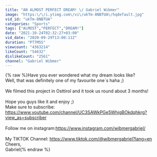 ```yaml
---
title: "AN ALMOST PERFECT DREAM! \/ Gabriel Wibmer"
image: "https:\/\/i.ytimg.com\/vi\/ukTm-8NBTUA\/hqdefault.jpg"
vid_id: "ukTm-8NBTUA"
categories: "Sports"
tags: ["ALMOST","PERFECT","DREAM!"]
date: "2021-10-24T02:32:27+03:00"
vid_date: "2020-09-29T13:00:11Z"
duration: "PT7M5S"
viewcount: "4363214"
likeCount: "54632"
dislikeCount: "2561"
channel: "Gabriel Wibmer"
---
```

{% raw %}Have you ever wondered what my dream looks like?<br />Well, that was definitely one of my favourite one´s haha ;)<br /><br />We filmed this project in Osttirol and it took us round about 3 months!<br /><br />Hope you guys like it and enjoy ;)<br />Make sure to subscribe:<br /><a rel="nofollow" target="blank" href="https://www.youtube.com/channel/UC3SAWkPGe5WhjgBOkdqhkrg?view_as=subscriber">https://www.youtube.com/channel/UC3SAWkPGe5WhjgBOkdqhkrg?view_as=subscriber</a><br /><br />Follow me on instagram:<a rel="nofollow" target="blank" href="https://www.instagram.com/wibmergabriel/">https://www.instagram.com/wibmergabriel/</a><br /><br />My TIKTOK Channel: <a rel="nofollow" target="blank" href="https://www.tiktok.com/@wibmergabriel?lang=en">https://www.tiktok.com/@wibmergabriel?lang=en</a><br />Cheers, <br />Gabriel{% endraw %}
